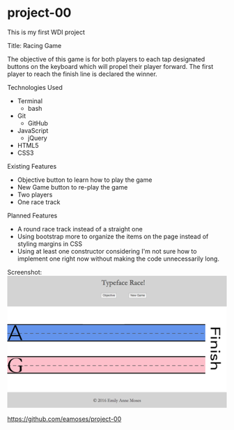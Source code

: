 # project-00
This is my first WDI project

Title: Racing Game

The objective of this game is for both players to each tap designated buttons on the keyboard which will propel their player forward. The first player to reach the finish line is declared the winner.

Technologies Used
* Terminal
  * bash
* Git
  * GitHub
* JavaScript
  * jQuery
* HTML5
* CSS3

Existing Features
* Objective button to learn how to play the game
* New Game button to re-play the game
* Two players
* One race track

Planned Features
* A round race track instead of a straight one
* Using bootstrap more to organize the items on the page instead of styling margins in CSS
* Using at least one constructor considering I'm not sure how to implement one right now without making the code unnecessarily long.

Screenshot:
![Alt text](images/raceScreenShotforReadme.png?raw=true "RaceDay")

https://github.com/eamoses/project-00
